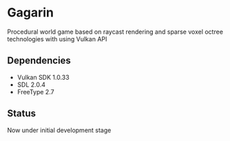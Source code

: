 # Gagarin
Procedural world game based on raycast rendering and sparse voxel octree technologies with using Vulkan API

## Dependencies
- Vulkan SDK 1.0.33
- SDL 2.0.4
- FreeType 2.7

## Status
Now under initial development stage
